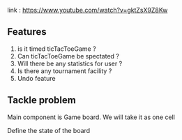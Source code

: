 link : https://www.youtube.com/watch?v=gktZsX9Z8Kw

## Features

1. is it timed ticTacToeGame ?
2. Can ticTacToeGame be spectated ?
3. Will there be any statistics for user ?
4. Is there any tournament facility ?
5. Undo feature

## Tackle problem

Main component is Game board. We will take it as one cell

Define the state of the board 

